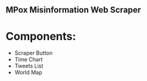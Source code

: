 ## MPox Misinformation Web Scraper

# Components:

- Scraper Button
- Time Chart
- Tweets List
- World Map

